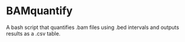 # BAMquantify
A bash script that quantifies .bam files using .bed intervals and outputs results as a .csv table. 
